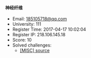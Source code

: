 #### 神经纤维  

* Email: 185105718@qq.com  
* University: 111  
* Register Time: 2017-04-17 10:02:04  
* Register IP: 218.106.145.18  
* Score: 10  
* Solved challenges: 
  * [[MISC] source](https://github.com/SniperOJ/Challenges/blob/master/web/source.json)  

